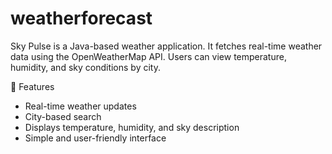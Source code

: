 # weatherforecast
Sky Pulse is a Java-based weather application. It fetches real-time weather data using the OpenWeatherMap API. Users can view temperature, humidity, and sky conditions by city.

🚀 Features
- Real-time weather updates
- City-based search
- Displays temperature, humidity, and sky description
- Simple and user-friendly interface


